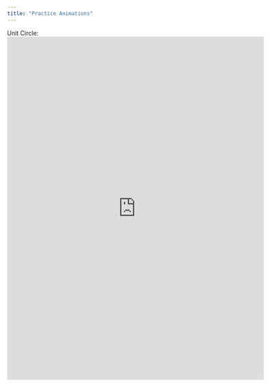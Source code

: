 ```yaml
---
title: "Practice Animations"
---
```


Unit Circle:
<embed src="https://www.youtube.com/embed/Jee2OFAbnOQ" allowfullscreen="true" width="600" height="800"></embed>
